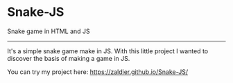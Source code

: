 # Snake-JS
Snake game in HTML and JS

---

It's a simple snake game make in JS.
With this little project I wanted to discover the basis of making a game in JS.

You can try my project here:
https://zaldier.github.io/Snake-JS/
